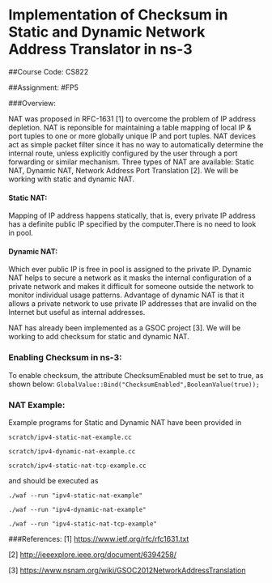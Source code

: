 # Implementation of Checksum in Static and Dynamic Network Address Translator in ns-3

##Course Code: CS822

##Assignment: #FP5

###Overview:

NAT was proposed in RFC-1631 [1] to overcome the problem of IP address depletion. NAT is reponsible for maintaining a table mapping of local IP & port tuples to one or more globally unique IP and port tuples. NAT devices act as simple packet filter since it has no way to automatically determine the internal route, unless explicitly configured by the user through a port forwarding or similar mechanism. Three types of NAT are available: Static NAT, Dynamic NAT, Network Address Port Translation [2]. We will be working with static and dynamic NAT.

#### Static NAT: 
Mapping of IP address happens statically, that is, every private IP address has a definite public IP specified by the computer.There is no need to look in pool.

#### Dynamic NAT: 
Which ever public IP is free in pool is assigned to the private IP. Dynamic NAT helps to secure a network as it masks the internal configuration of a private network and makes it difficult for someone outside the network to monitor individual usage patterns. Advantage of dynamic NAT is that it allows a private network to use private IP addresses that are invalid on the Internet but useful as internal addresses.

NAT has already been implemented as a GSOC project [3].
We will be working to add checksum for static and dynamic NAT.

### Enabling Checksum in ns-3:
To enable checksum, the attribute ChecksumEnabled must be set to true, as shown below:
`GlobalValue::Bind("ChecksumEnabled",BooleanValue(true));`

### NAT Example:
Example programs for Static and Dynamic NAT have been provided in

`scratch/ipv4-static-nat-example.cc`

`scratch/ipv4-dynamic-nat-example.cc`

`scratch/ipv4-static-nat-tcp-example.cc`

and should be executed as

`./waf --run "ipv4-static-nat-example"`

`./waf --run "ipv4-dynamic-nat-example"`

`./waf --run "ipv4-static-nat-tcp-example"`

###References:
[1] https://www.ietf.org/rfc/rfc1631.txt

[2] http://ieeexplore.ieee.org/document/6394258/

[3] https://www.nsnam.org/wiki/GSOC2012NetworkAddressTranslation
